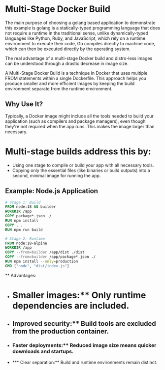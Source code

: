 # Multi-Stage Docker Build

The main purpose of choosing a golang based application to demonstrate this example is golang is a statically-typed programming language that does not require a runtime in the traditional sense, unlike dynamically-typed languages like Python, Ruby, and JavaScript, which rely on a runtime environment to execute their code, Go compiles directly to machine code, which can then be executed directly by the operating system.

The real advantage of a multi-stage Docker build and distro-less images can be understood through a drastic decrease in image size.

A Multi-Stage Docker Build is a technique in Docker that uses multiple FROM statements within a single Dockerfile. This approach helps you produce smaller and more efficient images by keeping the build environment separate from the runtime environment.

## Why Use It? 
Typically, a Docker image might include all the tools needed to build your application (such as compilers and package managers), even though they're not required when the app runs. This makes the image larger than necessary.

# Multi-stage builds address this by:

- Using one stage to compile or build your app with all necessary tools.
- Copying only the essential files (like binaries or build outputs) into a second, minimal image for running the app.

## Example: Node.js Application

````dockerfile
# Stage 1: Build
FROM node:18 AS builder
WORKDIR /app
COPY package*.json ./
RUN npm install
COPY . .
RUN npm run build

# Stage 2: Runtime
FROM node:18-alpine
WORKDIR /app
COPY --from=builder /app/dist ./dist
COPY --from=builder /app/package*.json ./
RUN npm install --only=production
CMD ["node", "dist/index.js"]
````

** Advantages:

- # Smaller images:** Only runtime dependencies are included.
- ## Improved security:** Build tools are excluded from the production container.
- ### Faster deployments:** Reduced image size means quicker downloads and startups.
- *** Clear separation:** Build and runtime environments remain distinct.
